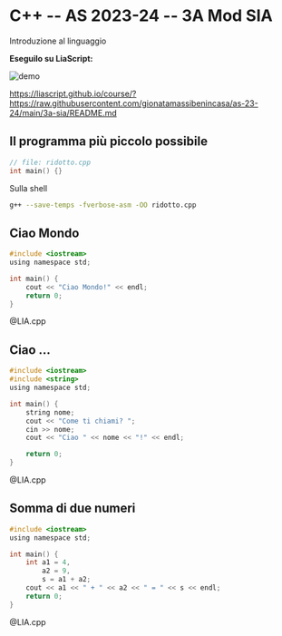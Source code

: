 <!--
author:   Gionata Massi

email:    gionata.massi@savoiabenicasa.it

version:  0.0.1

language: it

narrator: IT Italian Male

comment:  

import: import: https://raw.githubusercontent.com/LiaScript/CodeRunner/master/README.md
-->

# C++ -- AS 2023-24 -- 3A Mod SIA

Introduzione al linguaggio

__Eseguilo su LiaScript:__

<!-- hidden = "true" -->
![demo](demo.gif)

https://liascript.github.io/course/?https://raw.githubusercontent.com/gionatamassibenincasa/as-23-24/main/3a-sia/README.md


## Il programma più piccolo possibile

```cpp
// file: ridotto.cpp
int main() {}
```

Sulla shell

```sh
g++ --save-temps -fverbose-asm -OO ridotto.cpp
```


## Ciao Mondo

``` c
#include <iostream>
using namespace std;

int main() {
    cout << "Ciao Mondo!" << endl;
    return 0;
}
```
@LIA.cpp

## Ciao ...

``` c
#include <iostream>
#include <string>
using namespace std;

int main() {
    string nome;
    cout << "Come ti chiami? ";
    cin >> nome;
    cout << "Ciao " << nome << "!" << endl;

    return 0;
}
```
@LIA.cpp

## Somma di due numeri

``` c
#include <iostream>
using namespace std;

int main() {
    int a1 = 4,
        a2 = 9,
        s = a1 + a2;
    cout << a1 << " + " << a2 << " = " << s << endl;
    return 0;
}
```
@LIA.cpp
